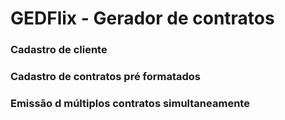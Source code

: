 # GEDFlix - Gerador de contratos
### Cadastro de cliente
### Cadastro de contratos pré formatados
### Emissão d múltiplos contratos simultaneamente


